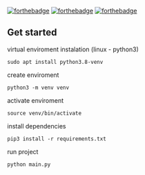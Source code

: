 [![forthebadge](https://img.shields.io/static/v1?label=Project&message=SORT&color=blue&leact&logoColor=FFFFFF&labelColor=&style=for-the-badge)]()
[![forthebadge](https://img.shields.io/static/v1?label=Author&message=ALINE&color=green&logoColor=FFFFFF&labelColor=&style=for-the-badge)]()
[![forthebadge](https://img.shields.io/static/v1?label=Python&message=3.8+&color=orange&logo=Python&logoColor=FFFFFF&labelColor=&style=for-the-badge)](http://www.web2py.com/)

## Get started

virtual enviroment instalation (linux - python3)
```
sudo apt install python3.8-venv
```

create enviroment
```
python3 -m venv venv
```

activate enviroment
```
source venv/bin/activate
```

install dependencies
```
pip3 install -r requirements.txt
```

run project
```
python main.py
```

